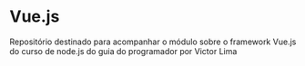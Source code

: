 # Vue.js

Repositório destinado para acompanhar o módulo sobre o framework Vue.js do curso de node.js do guia do programador por Victor Lima
